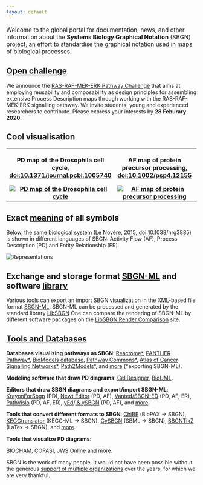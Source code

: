 ```yaml
---
layout: default
---
```


<p style="font-size:110%;">Welcome to the global portal for documentation, news, and other information about the <strong>Systems Biology Graphical Notation</strong> (SBGN) project, an effort to standardise the graphical notation used in maps of biological processes.</p>

<!--## Upcoming events
[COMBINE 2020](http://co.mbine.org/events/COMBINE_2020) will take place 6-9 October 2020 in Farmington, Connecticut, USA, hosted by the [Center for Cell Analysis and Modeling](https://health.uconn.edu/cell-analysis-modeling) at [University of Conecticut School of Medicine](https://medicine.uconn.edu/research/).-->

## [Open challenge](/openchallenge/)

We announce the [RAS-RAF-MEK-ERK Pathway Challenge](/openchallenge/) that aims at employing reusability and composability as design principles for assembling extensive Process Description maps through working with the RAS-RAF-MEK-ERK signalling pathway. We invite students, young and experienced researchers to contribute. Please express your interests by **28 Feburary 2020**.


## Cool visualisation  

<div id="published_maps_gallery">
  <table class="gallery_table">
    <tr>
      <th class="gallery_column">
      <p class="gallery_image_title">PD map of the Drosophila cell cycle, <a href="https://dx.doi.org/10.1371/journal.pcbi.1005740">doi:10.1371/journal.pcbi.1005740</a></p>
      <a href="/sbgn/images/published_maps/toure_drosophila.png" data-lightbox="image-gallery" data-title="Quick tips for creating effective and impactful biological pathways using the Systems Biology Graphical Notation. Touré et al., 2018, <a href='https://dx.doi.org/10.1371/journal.pcbi.1005740'>doi:10.1371/journal.pcbi.1005740</a>"><img class="gallery_thumbnail" src="/sbgn/images/published_maps/toure_drosophila-cropped.png" title="PD map of the Drosophila cell cycle"/></a>
      </th>
      <th class="gallery_column">
      <p class="gallery_image_title">AF map of protein precursor processing, <a href="https://dx.doi.org/10.1002/psp4.12155">doi:10.1002/psp4.12155</a></p>
      <a href="/sbgn/images/published_maps/lloretVillas_precursorprocessing.png" data-lightbox="image-gallery" data-title="The impact of mathematical modeling in understanding the mechanisms underlying neurodegeneration: evolving dimensions and future directions. Lloret-Villas et al., 2017, <a href='https://dx.doi.org/10.1002/psp4.12155'>doi:10.1002/psp4.12155</a>"><img class="gallery_thumbnail" src="/sbgn/images/published_maps/lloretVillas_precursorprocessing-cropped.png" title="AF map of protein precursor processing"/></a>
      </th>
      <th class="gallery_column">
      <p class="gallery_image_title">ER map of CaMKII regulation by calmodulin,  <a href="https://dx.doi.org/10.1371/journal.pone.0029406">doi:10.1371/journal.pone.0029406</a></p>
      <a href="/sbgn/images/published_maps/stefan_calmodulin.png" data-lightbox="image-gallery" data-title="Structural analysis and stochastic modelling suggest a mechanism for calmodulin trapping by CaMKII. Stefan et al., 2012, <a href='https://dx.doi.org/10.1371/journal.pone.0029406'>doi:10.1371/journal.pone.0029406</a>"><img class="gallery_thumbnail" src="/sbgn/images/published_maps/stefan_calmodulin-cropped.png" title="ER map of CaMKII regulation by calmodulin"/></a>
      </th>
    </tr>
  </table>
</div>


## Exact [meaning](https://sbgn.github.io/specifications) of all symbols

<p>Below, the same biological system (Le Novère, 2015, <a href="https://dx.doi.org/10.1038/nrg3885">doi:10.1038/nrg3885</a>) 
is shown in different languages of SBGN: Activity Flow (AF), Process Description (PD) and Entity Relationship (ER).</p>

![Representations](images/learning/lenovere_representations.png)


## Exchange and storage format [SBGN-ML](http://www.sbgn.org/LibSBGN/Exchange_Format) and software [library](http://www.sbgn.org/LibSBGN)

Various tools can export an import SBGN visualization in the XML-based file format [SBGN-ML](http://www.sbgn.org/LibSBGN/Exchange_Format). 
SBGN-ML can be processed and generated by the standard library [LibSBGN](http://www.sbgn.org/LibSBGN)
One can compare the rendering of SBGN-ML by different software packages on 
the [LibSBGN Render Comparison](http://libsbgn.sourceforge.net/render_comparison/) site.

## [Tools and Databases](https://sbgn.github.io/software) 

<p><b>Databases visualizing pathways as SBGN</b>: 
<a href="http://www.reactome.org">Reactome*</a>, 
<a href="http://www.pantherdb.org/pathway/">PANTHER Pathway*</a>, 
<a href="https://www.ebi.ac.uk/biomodels/">BioModels database</a>,
<a href="https://apps.pathwaycommons.org/pathways?uri=http%3A%2F%2Fidentifiers.org%2Freactome%2FR-HSA-6804760">Pathway Commons*</a>, 
<a href="https://acsn.curie.fr/">Atlas of Cancer Signalling Networks*</a>, 
<a href="https://www.ebi.ac.uk/biomodels-main/path2models">Path2Models*</a>, and <a href="https://sbgn.github.io/software#databases-and-collections-of-sbgn-maps">more</a> (*exporting SBGN-ML). 

<p><b>Modeling software that draw PD diagrams</b>: 
<a href="http://www.celldesigner.org/">CellDesigner</a>, 
<a href="http://www.biouml.org/">BioUML</a>.

<p><b>Editors that draw SBGN diagrams and export/import SBGN-ML</b>: 
<a href="https://github.com/wiese42/krayon4sbgn">KrayonForSbgn</a> (PD), 
<a href="http://newteditor.org/">Newt Editor</a> (PD, AF), 
<a href="http://www.sbgn-ed.org/">Vanted/SBGN-ED</a> (PD, AF, ER), 
  <a href="http://www.pathvisio.org/plugin/sbgn-plugin/">PathVisio</a> (PD, AF, ER), 
  <a href="https://www.yworks.com/products/yed">yEd</a>/<a href="https://github.com/sbgn/ySBGN/releases"> & ySBGN</a> (PD, AF), and 
  <a href="https://sbgn.github.io/software#editors">more</a>. 
                                           
<p><b>Tools that convert different formats to SBGN</b>:                                              
  <a href="https://github.com/PathwayCommons/chibe">ChiBE</a> (BioPAX &rarr; SBGN),
<a href="http://www.cogsys.cs.uni-tuebingen.de/software/KEGGtranslator/">KEGGtranslator</a>  (KEGG-ML &rarr; SBGN), 
<a href="http://www.ebi.ac.uk/saezrodriguez/cno/cysbgn/">CySBGN</a> (SBML &rarr; SBGN), 
 <a href="https://github.com/Adrienrougny/sbgntikz">SBGNTikZ</a> (LaTex &rarr; SBGN), 
 and  <a href="https://sbgn.github.io/software#visualizers-and-formats-converters">more</a>. 
  
<p><b>Tools that visualize PD diagrams</b>: 

<a href="http://contraintes.inria.fr/BIOCHAM/">BIOCHAM</a>, 
<a href="http://copasi.org/">COPASI</a>, 
<a href="http://jjj.bio.vu.nl/">JWS Online</a> 
and <a href="https://sbgn.github.io/software#tools-using-sbgn">more</a>.
</p>

SBGN is the work of many people. It would not have been possible without the generous <a href="/sbgn/about#funding">support of multiple organizations</a> over the years, for which we are very thankful.


